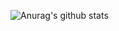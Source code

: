 <!--
**xqmmy/xqmmy** is a ✨ _special_ ✨ repository because its `README.md` (this file) appears on your GitHub profile.

Here are some ideas to get you started:

- 🔭 I’m currently working on ...
- 🌱 I’m currently learning ...
- 👯 I’m looking to collaborate on ...
- 🤔 I’m looking for help with ...
- 💬 Ask me about ...
- 📫 How to reach me: ...
- 😄 Pronouns: ...
- ⚡ Fun fact: ...
-->
<!--[![Anurag's github stats](https://github-readme-stats.vercel.app/api?username=xqmmy)](https://github.com/anuraghazra/github-readme-stats)-->
![Anurag's github stats](https://github-readme-stats.vercel.app/api?username=xqmmy&show_icons=true&theme=radical)
